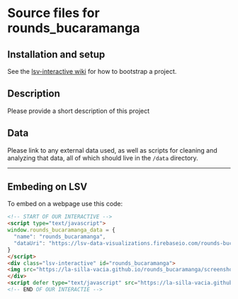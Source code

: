Source files for rounds_bucaramanga
=====

## Installation and setup

See the [lsv-interactive wiki](https://github.com/La-Silla-Vacia/lsv-interactive/wiki) for how to bootstrap a project.

## Description

Please provide a short description of this project

## Data
Please link to any external data used, as well as scripts for cleaning and analyzing that data, all of which should live in the `/data` directory.

---

## Embeding on LSV
To embed on a webpage use this code:
```html
<!-- START OF OUR INTERACTIVE -->
<script type="text/javascript">
window.rounds_bucaramanga_data = {
  "name": "rounds_bucaramanga",
  "dataUri": "https://lsv-data-visualizations.firebaseio.com/rounds-bucaramanga.json"
}
</script>
<div class="lsv-interactive" id="rounds_bucaramanga">
<img src="https://la-silla-vacia.github.io/rounds_bucaramanga/screenshot.png" class="screenshot" style="width:100%;">
</div>
<script defer type="text/javascript" src="https://la-silla-vacia.github.io/rounds_bucaramanga/script.js"></script>
<!-- END OF OUR INTERACTIE -->
```